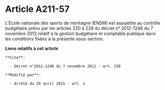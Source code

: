 # Article A211-57

L'Ecole nationale des sports de montagne (ENSM) est assujettie au contrôle budgétaire prévu par les articles 220 à 228 du
décret n° 2012-1246 du 7 novembre 2012 relatif à la gestion budgétaire et comptable publique dans les conditions fixées à la
présente sous-section.

**Liens relatifs à cet article**

	**Cite**:

	  - Décret n°2012-1246 du 7 novembre 2012 - art. 220

	**Modifié par**:

	  - Arrêté du 20 avril 2015 - art. 1
